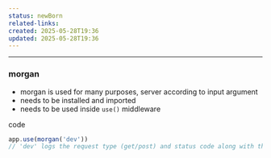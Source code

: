 ```yaml
---
status: newBorn
related-links: 
created: 2025-05-28T19:36
updated: 2025-05-28T19:36
---
```

---

### morgan

- morgan is used for many purposes, server according to input argument
- needs to be installed and imported
- needs to be used inside `use()` middleware

code
```js
app.use(morgan('dev'))
// 'dev' logs the request type (get/post) and status code along with the time it took to fulfill the request
```

